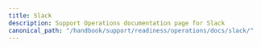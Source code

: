 ```yaml
---
title: Slack
description: Support Operations documentation page for Slack
canonical_path: "/handbook/support/readiness/operations/docs/slack/"
---
```

